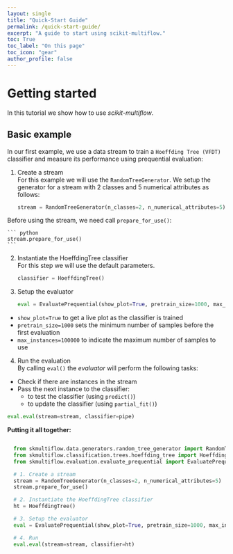 ```yaml
---
layout: single
title: "Quick-Start Guide"
permalink: /quick-start-guide/
excerpt: "A guide to start using scikit-multiflow."
toc: True
toc_label: "On this page"
toc_icon: "gear"
author_profile: false
---
```


# Getting started

In this tutorial we show how to use *scikit-multiflow*.

## Basic example

In our first example, we use a data stream to train a `Hoeffding Tree
(VFDT)` classifier and measure its performance using prequential evaluation:

1. Create a stream  
For this example we will use the `RandomTreeGenerator`. We setup the
generator for a stream with 2 classes and 5 numerical attributes as follows:

    ``` python
    stream = RandomTreeGenerator(n_classes=2, n_numerical_attributes=5)
    ```
Before using the stream, we need call `prepare_for_use()`:

    ``` python
    stream.prepare_for_use()
    ```

2. Instantiate the HoeffdingTree classifier  
For this step we will use the default parameters.

    ``` python
    classifier = HoeffdingTree()
    ```

3. Setup the evaluator  
    ``` python
    eval = EvaluatePrequential(show_plot=True, pretrain_size=1000, max_instances=100000)
    ```  
  * `show_plot=True` to get a live plot as the classifier is trained
  * `pretrain_size=1000` sets the minimum number of samples before the first evaluation
  * `max_instances=100000` to indicate the maximum number of samples to use

4. Run the evaluation  
By calling `eval()` the *evaluator* will perform the following tasks:

* Check if there are instances in the stream
* Pass the next instance to the classifier:
  - to test the classifier (using `predict()`)
  - to update the classifier (using `partial_fit()`)

``` python
eval.eval(stream=stream, classifier=pipe)
```

**Putting it all together:**

``` python

  from skmultiflow.data.generators.random_tree_generator import RandomTreeGenerator
  from skmultiflow.classification.trees.hoeffding_tree import HoeffdingTree
  from skmultiflow.evaluation.evaluate_prequential import EvaluatePrequential

  # 1. Create a stream
  stream = RandomTreeGenerator(n_classes=2, n_numerical_attributes=5)
  stream.prepare_for_use()

  # 2. Instantiate the HoeffdingTree classifier
  ht = HoeffdingTree()

  # 3. Setup the evaluator
  eval = EvaluatePrequential(show_plot=True, pretrain_size=1000, max_instances=100000)

  # 4. Run
  eval.eval(stream=stream, classifier=ht)

```
